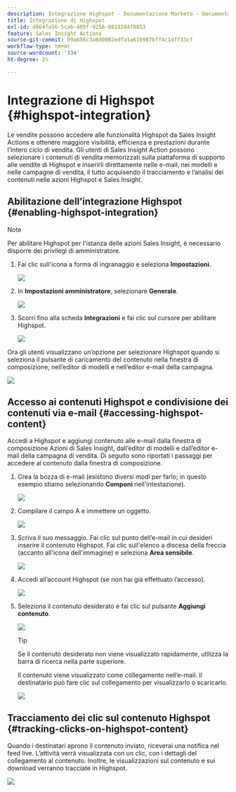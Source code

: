 ```yaml
---
description: Integrazione Highspot - Documentazione Marketo - Documentazione del prodotto
title: Integrazione di Highspot
exl-id: d864fa56-5cab-409f-9256-9819204f8853
feature: Sales Insight Actions
source-git-commit: 09a656c3a0d0002edfa1a61b987bff4c1dff33cf
workflow-type: tm+mt
source-wordcount: '334'
ht-degree: 1%

---
```


# Integrazione di Highspot {#highspot-integration}

Le vendite possono accedere alle funzionalità Highspot da Sales Insight Actions e ottenere maggiore visibilità, efficienza e prestazioni durante l&#39;intero ciclo di vendita. Gli utenti di Sales Insight Action possono selezionare i contenuti di vendita memorizzati sulla piattaforma di supporto alle vendite di Highspot e inserirli direttamente nelle e-mail, nei modelli e nelle campagne di vendita, il tutto acquisendo il tracciamento e l’analisi dei contenuti nelle azioni Highspot e Sales Insight.

## Abilitazione dell’integrazione Highspot {#enabling-highspot-integration}

>[!NOTE]
>
>Per abilitare Highspot per l&#39;istanza delle azioni Sales Insight, è necessario disporre dei privilegi di amministratore.

1. Fai clic sull&#39;icona a forma di ingranaggio e seleziona **Impostazioni**.

   ![](assets/highspot-integration-1.png)

1. In **Impostazioni amministratore**, selezionare **Generale**.

   ![](assets/highspot-integration-2.png)

1. Scorri fino alla scheda **Integrazioni** e fai clic sul cursore per abilitare Highspot.

   ![](assets/highspot-integration-3.png)

Ora gli utenti visualizzano un’opzione per selezionare Highspot quando si seleziona il pulsante di caricamento del contenuto nella finestra di composizione, nell’editor di modelli e nell’editor e-mail della campagna.

![](assets/highspot-integration-4.png)

## Accesso ai contenuti Highspot e condivisione dei contenuti via e-mail {#accessing-highspot-content}

Accedi a Highspot e aggiungi contenuto alle e-mail dalla finestra di composizione Azioni di Sales Insight, dall’editor di modelli e dall’editor e-mail della campagna di vendita. Di seguito sono riportati i passaggi per accedere al contenuto dalla finestra di composizione.

1. Crea la bozza di e-mail (esistono diversi modi per farlo; in questo esempio stiamo selezionando **Componi** nell&#39;intestazione).

   ![](assets/highspot-integration-5.png)

1. Compilare il campo A e immettere un oggetto.

   ![](assets/highspot-integration-6.png)

1. Scriva il suo messaggio. Fai clic sul punto dell’e-mail in cui desideri inserire il contenuto Highspot. Fai clic sull&#39;elenco a discesa della freccia (accanto all&#39;icona dell&#39;immagine) e seleziona **Area sensibile**.

   ![](assets/highspot-integration-7.png)

1. Accedi all’account Highspot (se non hai già effettuato l’accesso).

   ![](assets/highspot-integration-8.png)

1. Seleziona il contenuto desiderato e fai clic sul pulsante **Aggiungi contenuto**.

   ![](assets/highspot-integration-9.png)

   >[!TIP]
   >
   >Se il contenuto desiderato non viene visualizzato rapidamente, utilizza la barra di ricerca nella parte superiore.

   Il contenuto viene visualizzato come collegamento nell’e-mail. Il destinatario può fare clic sul collegamento per visualizzarlo o scaricarlo.

   ![](assets/highspot-integration-10.png)

## Tracciamento dei clic sul contenuto Highspot {#tracking-clicks-on-highspot-content}

Quando i destinatari aprono il contenuto inviato, riceverai una notifica nel feed live. L’attività verrà visualizzata con un clic, con i dettagli del collegamento al contenuto. Inoltre, le visualizzazioni sul contenuto e sui download verranno tracciate in Highspot.

![](assets/highspot-integration-11.png)
